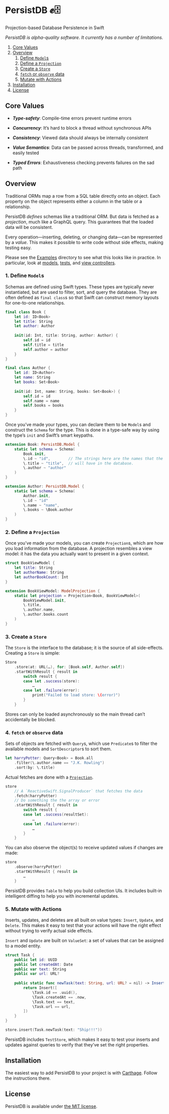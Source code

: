 # PersistDB ✊️🗄
Projection-based Database Persistence in Swift

_PersistDB is alpha-quality software. It currently has a number of limitations._

1. [Core Values](#core-values)
2. [Overview](#overview)
    1. [Define `Model`s](#1-define-models)
    2. [Define a `Projection`](#2-define-a-projection)
    3. [Create a `Store`](#3-create-a-store)
    4. [`fetch` or `observe` data](#4-fetch-or-observe-data)
    5. [Mutate with Actions](#5-mutate-with-actions)
3. [Installation](#installation)
4. [License](#license)

## Core Values
* **_Type-safety_**: Compile-time errors prevent runtime errors

* **_Concurrency_**: It’s hard to block a thread without synchronous APIs

* **_Consistency_**: Viewed data should always be internally consistent

* **_Value Semantics_**: Data can be passed across threads, transformed, and easily tested

* **_Typed Errors_**: Exhaustiveness checking prevents failures on the sad path

## Overview
Traditional ORMs map a row from a SQL table directly onto an object. Each property on the object represents either a column in the table or a relationship.

PersistDB _defines_ schemas like a traditional ORM. But data is fetched as a _projection_, much like a GraphQL query. This guarantees that the loaded data will be consistent.

Every operation—inserting, deleting, or changing data—can be represented by a _value_. This makes it possible to write code without side effects, making
testing easy.

Please see the [Examples][] directory to see what this looks like in practice. In particular, look at [models][], [tests][], and [view controllers][].

[Examples]: https://github.com/PersistX/PersistDB/tree/master/Examples/
[models]: https://github.com/PersistX/PersistDB/blob/master/Examples/Todo/Source/Task.swift
[tests]: https://github.com/PersistX/PersistDB/blob/master/Examples/Todo/Tests/TaskTests.swift
[view controllers]: https://github.com/PersistX/PersistDB/blob/master/Examples/Todo/Source/TaskListViewController.swift

### 1. Define `Model`s
Schemas are defined using Swift types. These types are typically never instantiated, but are used to filter, sort, and query the database. They are often defined as `final class`s so that Swift can construct memory layouts for one-to-one relationships.

```swift
final class Book {
    let id: ID<Book>
    let title: String
    let author: Author
    
    init(id: Int, title: String, author: Author) {
        self.id = id
        self.title = title
        self.author = author
    }
}

final class Author {
    let id: ID<Author>
    let name: String
    let books: Set<Book>
    
    init(id: Int, name: String, books: Set<Book>) {
        self.id = id
        self.name = name
        self.books = books
    }
}
```

Once you’ve made your types, you can declare them to be `Model`s and construct the `Schema` for the type. This is done in a type-safe way by using the type’s `init` and Swift’s smart keypaths.

```swift
extension Book: PersistDB.Model {
    static let schema = Schema(
        Book.init,
        \.id ~ "id",        // The strings here are the names that the columns
        \.title ~ "title",  // will have in the database.
        \.author ~ "author"
    )
}

extension Author: PersistDB.Model {
    static let schema = Schema(
        Author.init,
        \.id ~ "id"
        \.name ~ "name",
        \.books ~ \Book.author
    )
}
```

### 2. Define a `Projection`
Once you’ve made your models, you can create `Projection`s, which are how you load information from the database. A projection resembles a view model: it has the data you actually want to present in a given context.

```swift
struct BookViewModel {
    let title: String
    let authorName: String
    let authorBookCount: Int
}

extension BookViewModel: ModelProjection {
    static let projection = Projection<Book, BookViewModel>(
        BookViewModel.init,
        \.title,
        \.author.name,
        \.author.books.count
    )
}
```

### 3. Create a `Store`
The `Store` is the interface to the database; it is the source of all side-effects. Creating a `Store` is simple:

```swift
Store
    .store(at: URL(…), for: [Book.self, Author.self])
    .startWithResult { result in
        switch result {
        case let .success(store):
            …
        case let .failure(error):
            print("Failed to load store: \(error)")
        }
    }
```

Stores can only be loaded asynchronously so the main thread can’t accidentally be blocked.

### 4. `fetch` or `observe` data
Sets of objects are fetched with `Query`s, which use `Predicate`s to filter the available models and `SortDescriptor`s to sort them.

```swift
let harryPotter: Query<Book> = Book.all
    .filter(\.author.name == "J.K. Rowling")
    .sort(by: \.title)
```

Actual fetches are done with a [`Projection`](#define-a-projection).

```swift
store
    // A `ReactiveSwift.SignalProducer` that fetches the data
    .fetch(harryPotter)
    // Do something the the array or error
    .startWithResult { result in
        switch result {
        case let .success(resultSet):
            …
        case let .failure(error):
            …
        }
    }
```

You can also observe the object(s) to receive updated values if changes are made:

```swift
store
    .observe(harryPotter)
    .startWithResult { result in
        …
    }
```

PersistDB provides `Table` to help you build collection UIs. It includes built-in intelligent diffing to help you with incremental updates.

### 5. Mutate with Actions
Inserts, updates, and deletes are all built on value types: `Insert`, `Update`, and `Delete`. This makes it easy to test that your actions will have the right effect without trying to verify actual side effects.

`Insert` and `Update` are built on `ValueSet`: a set of values that can be assigned to a model entity.

```swift
struct Task {
    public let id: UUID
    public let createdAt: Date
    public var text: String
    public var url: URL?
    
    public static func newTask(text: String, url: URL? = nil) -> Insert<Task> {
        return Insert([
            \Task.id == .uuid(),
            \Task.createdAt == .now,
            \Task.text == text,
            \Task.url == url,
        ])
    }
}

store.insert(Task.newTask(text: "Ship!!!"))
```

PersistDB includes `TestStore`, which makes it easy to test your inserts and updates against queries to verify that they’ve set the right properties.

## Installation
The easiest way to add PersistDB to your project is with [Carthage](https://github.com/Carthage/Carthage). Follow the instructions there.

## License
PersistDB is available under [the MIT license](LICENSE.md).
